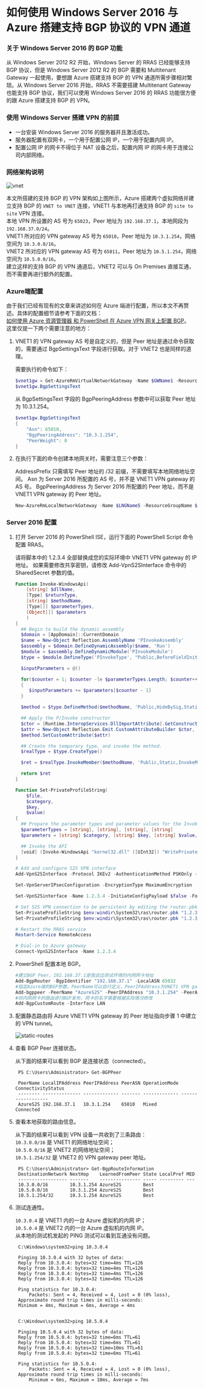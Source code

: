<properties
                pageTitle="如何使用 Windows Server 2016 与 Azure 搭建支持 BGP 协议的 VPN 通道"
                description="在 Windows Server 2016 中搭建支持 BGP 协议的 VPN 通道"
                services="virtual-machines"
                documentationCenter=""
                authors=""
                manager=""
                editor=""
                tags="虚拟机,Windows Server 2016,PowerShell,BGP, RRAS, VPN, VNET"/>

<tags
                ms.service="virtual-machines-aog"
                ms.date="12/15/2016"
                wacn.date="12/15/2016"/>

# 如何使用 Windows Server 2016 与 Azure 搭建支持 BGP 协议的 VPN 通道
 
### 关于 Windows Server 2016 的 BGP 功能 ###

从 Windows Server 2012 R2 开始，Windows Server 的 RRAS 已经能够支持 BGP 协议，但是 Windows Server 2012 R2 的 BGP 需要和  Multitenant Gateway 一起使用，要想跟 Azure 搭建支持 BGP 的 VPN 通道所需步骤相对繁琐。从 Windows Server 2016 开始，RRAS 不需要搭建 Multitenant Gateway 也能支持 BGP 协议，我们可以使用 Windows Server 2016 的 RRAS 功能很方便的跟 Azure 搭建支持 BGP 的 VPN。

### 使用 Windows Server 搭建 VPN 的前提 ###

- 一台安装 Windows Server 2016 的服务器并且激活成功。
- 服务器配置有双网卡，一个用于配置公网 IP，一个用于配置内网 IP。
- 配置公网 IP 的网卡不得位于 NAT 设备之后，配置内网 IP 的网卡用于连接公司内部网络。


### 网络架构说明 ###

![vnet](./media/aog-virtual-machines-howto-windows-server-2016-bgp-vpn/vnet.png)

本文所搭建的支持 BGP 的 VPN 架构如上图所示，Azure 搭建两个虚拟网络并建立支持 BGP 的 `VNET to VNET` 连接，VNET1 与本地再打通支持 BGP 的 `site to site` VPN 连接。  
本地 VPN 所设置的 AS 号为 `65023`，Peer 地址为 `192.168.37.1`，本地网段为 `192.168.37.0/24`。  
VNET1 所对应的 VPN gateway AS 号为 `65010`，Peer 地址为 `10.3.1.254`，网络空间为 `10.3.0.0/16`。  
VNET2 所对应的 VPN gateway AS 号为 `65011`，Peer 地址为 `10.5.1.254`，网络空间为 `10.5.0.0/16`。  
建立这样的支持 BGP 的 VPN 通道后，VNET2 可以与 On Premises 直接互通，而不需要再进行额外的配置。

### Azure端配置 ###

由于我们已经有现有的文章来讲述如何在 Azure 端进行配置，所以本文不再赘述。具体的配置细节请参考下面的文档：  
[如何使用 Azure 资源管理器 和 PowerShell 在 Azure VPN 网关上配置 BGP](/documentation/articles/vpn-gateway-bgp-resource-manager-ps)。  
这里仅提一下两个需要注意的地方：  

1. VNET1 的 VPN gateway AS 号是自定义的，但是 Peer 地址是通过命令获取的，需要通过 BgpSettingsText 字段进行获取。对于 VNET2 也是同样的道理。

    需要执行的命令如下：

    ```PowerShell 
    $vnet1gw = Get-AzureRmVirtualNetworkGateway -Name $GWName1 -ResourceGroupName $RG1
    $vnet1gw.BgpSettingsText
    ```

    从 BgpSettingsText 字段的 BgpPeeringAddress 参数中可以获取 Peer 地址为 10.3.1.254。

    ```PowerShell
    $vnet1gw.BgpSettingsText
    {
        "Asn": 65010,
        "BgpPeeringAddress": "10.3.1.254",
        "PeerWeight": 0
    }
    ```

2. 在执行下面的命令创建本地网关时，需要注意三个参数：

    AddressPrefix 只需填写 Peer 地址的 /32 前缀，不需要填写本地网络地址空间。
    Asn 为 Server 2016 所配置的 AS 号，并不是 VNET1 VPN gateway 的 AS 号。
    BgpPeeringAddress 为 Server 2016 所配置的 Peer 地址，而不是 VNET1 VPN gateway 的 Peer 地址。

    ```PowerShell
    New-AzureRmLocalNetworkGateway -Name $LNGName5 -ResourceGroupName $RG5 -Location $Location5 -GatewayIpAddress $LNGIP5 -AddressPrefix $LNGPrefix50 -Asn $LNGASN5 -BgpPeeringAddress $BGPPeerIP5
    ```

### Server 2016 配置 ###

1. 打开 Server 2016 的 PowerShell ISE，运行下面的 PowerShell  Script 命令配置 RRAS。

    请将脚本中的 1.2.3.4 全部替换成您的实际环境中 VNET1 VPN gateway 的 IP 地址。
    如果需要修改共享密钥，请修改 Add-VpnS2SInterface 命令中的 SharedSecret 参数的值。

    ``` PowerShell
	Function Invoke-WindowsApi( 
	    [string] $dllName,  
	    [Type] $returnType,  
	    [string] $methodName, 
	    [Type[]] $parameterTypes, 
	    [Object[]] $parameters 
	    )
	{
	  ## Begin to build the dynamic assembly 
	  $domain = [AppDomain]::CurrentDomain 
	  $name = New-Object Reflection.AssemblyName 'PInvokeAssembly' 
	  $assembly = $domain.DefineDynamicAssembly($name, 'Run') 
	  $module = $assembly.DefineDynamicModule('PInvokeModule') 
	  $type = $module.DefineType('PInvokeType', "Public,BeforeFieldInit") 
	
	  $inputParameters = @() 
	
	  for($counter = 1; $counter -le $parameterTypes.Length; $counter++) 
	  { 
	     $inputParameters += $parameters[$counter - 1] 
	  } 
	
	  $method = $type.DefineMethod($methodName, 'Public,HideBySig,Static,PinvokeImpl',$returnType, $parameterTypes) 
	
	  ## Apply the P/Invoke constructor 
	  $ctor = [Runtime.InteropServices.DllImportAttribute].GetConstructor([string]) 
	  $attr = New-Object Reflection.Emit.CustomAttributeBuilder $ctor, $dllName 
	  $method.SetCustomAttribute($attr) 
	
	  ## Create the temporary type, and invoke the method. 
	  $realType = $type.CreateType() 
	
	  $ret = $realType.InvokeMember($methodName, 'Public,Static,InvokeMethod', $null, $null, $inputParameters) 
	
	  return $ret
	}
	
	Function Set-PrivateProfileString( 
	    $file, 
	    $category, 
	    $key, 
	    $value) 
	{
	  ## Prepare the parameter types and parameter values for the Invoke-WindowsApi script 
	  $parameterTypes = [string], [string], [string], [string] 
	  $parameters = [string] $category, [string] $key, [string] $value, [string] $file 
	
	  ## Invoke the API 
	  [void] (Invoke-WindowsApi "kernel32.dll" ([UInt32]) "WritePrivateProfileString" $parameterTypes $parameters)
	}
	
	# Add and configure S2S VPN interface
	Add-VpnS2SInterface -Protocol IKEv2 -AuthenticationMethod PSKOnly -NumberOfTries 3 -ResponderAuthenticationMethod PSKOnly -Name 1.2.3.4 -Destination 1.2.3.4 -IPv4Subnet @() -SharedSecret AzureA1b2C3
	
	Set-VpnServerIPsecConfiguration -EncryptionType MaximumEncryption
	
	Set-VpnS2Sinterface -Name 1.2.3.4 -InitiateConfigPayload $false -Force
	
	# Set S2S VPN connection to be persistent by editing the router.pbk file (required admin priveleges)
	Set-PrivateProfileString $env:windir\System32\ras\router.pbk "1.2.3.4" "IdleDisconnectSeconds" "0"
	Set-PrivateProfileString $env:windir\System32\ras\router.pbk "1.2.3.4" "RedialOnLinkFailure" "1"
	
	# Restart the RRAS service
	Restart-Service RemoteAccess
	
	# Dial-in to Azure gateway
	Connect-VpnS2SInterface -Name 1.2.3.4
    ```
2. PowerShell 配置本地 BGP。

    ```PowerShell
	#建立BGP Peer，192.168.37.1是我这边测试环境的内网网卡地址
	Add-BgpRouter -BgpIdentifier "192.168.37.1" -LocalASN 65032
	#指定Azure端的BGP参数，PeerName可以自行定义，PeerIPAddress为VNET1 VPN gateway peer 地址，PeerASN为VNET1 VPN gateway AS号，LocalIPAddress为本地VPN peer地址
	Add-bgppeer -PeerName "AzureS2S" -PeerIPAddress "10.3.1.254" -PeerASN 65010 -LocalIPAddress 192.168.37.1
	#将内网网卡的路由进行BGP发布，网卡的名字需要根据实际情况修改
	Add-BgpCustomRoute -Interface LAN
    ```
3. 配置静态路由将 Azure VNET1 VPN gateway 的 Peer 地址指向步骤 1 中建立的 VPN tunnel。

    ![static-routes](./media/aog-virtual-machines-howto-windows-server-2016-bgp-vpn/static-routes.png)

4. 查看 BGP Peer 连接状态。

    从下面的结果可以看到 BGP 是连接状态（connected）。


		PS C:\Users\Administrator> Get-BGPPeer
		
		PeerName LocalIPAddress PeerIPAddress PeerASN OperationMode ConnectivityStatus
		-------- -------------- ------------- ------- ------------- ------------------
		AzureS2S 192.168.37.1   10.3.1.254    65010   Mixed         Connected         

5. 查看本地获取的路由信息。
 
    从下面的结果可以看到 VPN 设备一共收到了三条路由：  
    `10.3.0.0/16` 是 VNET1 的网络地址空间；  
    `10.5.0.0/16` 是 VNET2 的网络地址空间；  
    `10.5.1.254/32` 是 VNET2 的 VPN gateway peer 地址。

		PS C:\Users\Administrator> Get-BgpRouteInformation
		DestinationNetwork NextHop    LearnedFromPeer State LocalPref MED
		------------------ -------    --------------- ----- --------- ---
		10.3.0.0/16        10.3.1.254 AzureS2S        Best               
		10.5.0.0/16        10.3.1.254 AzureS2S        Best               
		10.5.1.254/32      10.3.1.254 AzureS2S        Best               

6. 测试连通性。

    `10.3.0.4` 是 VNET1 内的一台 Azure 虚拟机的内网 IP；  
    `10.5.0.4` 是 VNET2 内的一台 Azure 虚拟机的内网 IP。  
    从本地的测试机发起的 PING 测试可以看到互通没有问题。

		C:\Windows\system32>ping 10.3.0.4
		
		Pinging 10.3.0.4 with 32 bytes of data:
		Reply from 10.3.0.4: bytes=32 time=4ms TTL=126
		Reply from 10.3.0.4: bytes=32 time=4ms TTL=126
		Reply from 10.3.0.4: bytes=32 time=4ms TTL=126
		Reply from 10.3.0.4: bytes=32 time=6ms TTL=126
		
		Ping statistics for 10.3.0.4:
		    Packets: Sent = 4, Received = 4, Lost = 0 (0% loss),
		Approximate round trip times in milli-seconds:
		Minimum = 4ms, Maximum = 6ms, Average = 4ms
		
		
		C:\Windows\system32>ping 10.5.0.4
		
		Pinging 10.5.0.4 with 32 bytes of data:
		Reply from 10.5.0.4: bytes=32 time=6ms TTL=61
		Reply from 10.5.0.4: bytes=32 time=6ms TTL=61
		Reply from 10.5.0.4: bytes=32 time=10ms TTL=61
		Reply from 10.5.0.4: bytes=32 time=6ms TTL=61
		
		Ping statistics for 10.5.0.4:
		    Packets: Sent = 4, Received = 4, Lost = 0 (0% loss),
		Approximate round trip times in milli-seconds:
		    Minimum = 6ms, Maximum = 10ms, Average = 7ms
